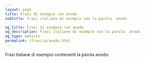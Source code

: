 ```yaml
---
layout: page
title: Frasi di esempio con anodo 
subtitle: Frasi italiane di esempio con la parola  anodo

og_title: Frasi di esempio con anodo 
og_description: Frasi italiane di esempio con la parola  anodo
og_type: website
permalink: /frasi/a/anodo.html
---
```


Frasi italiane di esempio contenenti la parola anodo:


